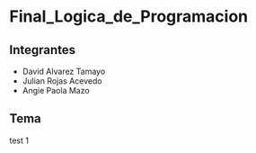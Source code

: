 # Final_Logica_de_Programacion

## Integrantes

* David Alvarez Tamayo
* Julian Rojas Acevedo
* Angie Paola Mazo

## Tema
test 1
